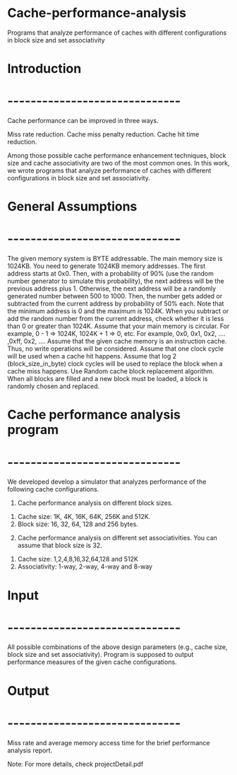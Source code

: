 # Cache-performance-analysis
Programs that analyze performance of caches with different configurations in block size and set associativity



# Introduction
# ------------------------------
Cache performance can be improved in three ways.

Miss rate reduction.
Cache miss penalty reduction.
Cache hit time reduction.

Among those possible cache performance enhancement techniques, block size and cache associativity are two of the most common ones.
In this work, we wrote programs that analyze performance of caches with different configurations in block size and set associativity.


# General Assumptions
# ------------------------------
The given memory system is BYTE addressable.
The main memory size is 1024KB.
You need to generate 1024KB memory addresses.
The first address starts at 0x0.
Then, with a probability of 90% (use the random number generator to simulate this probability), the next address will be the previous address plus 1. Otherwise, the next address will be a randomly generated number between 500 to 1000. Then, the number gets added or subtracted from the current address by probability of 50% each. Note that the minimum address is 0 and the maximum is
1024K. When you subtract or add the random number from the current address, check whether it is less than 0 or greater than 1024K. Assume that your main memory is circular.
For example, 0 - 1 => 1024K, 1024K + 1 => 0, etc.
For example, 0x0, 0x1, 0x2, .... ,0xff, 0x2, ....
Assume that the given cache memory is an instruction cache. Thus, no write operations will be considered.
Assume that one clock cycle will be used when a cache hit happens.
Assume that log 2 (block_size_in_byte) clock cycles will be used to replace the block when a cache miss happens.
Use Random cache block replacement algorithm.  
When all blocks are filled and a new block must be loaded, a block is randomly chosen and replaced.


# Cache performance analysis program
# ------------------------------
We developed develop a simulator that analyzes performance of the following cache configurations.

1)  Cache performance analysis on different block sizes.
1. Cache size: 1K, 4K, 16K, 64K, 256K and 512K.
2. Block size: 16, 32, 64, 128 and 256 bytes.

2) Cache performance analysis on different set associativities. 
You can assume that block size is 32.
1. Cache size: 1,2,4,8,16,32,64,128 and 512K
2. Associativity: 1-way, 2-way, 4-way and 8-way

# Input
# ------------------------------
All possible combinations of the above design parameters
(e.g., cache size, block size and set associativity). 
Program is supposed to output performance measures of the given cache configurations.

# Output
# ------------------------------
Miss rate and average memory access time for the brief performance analysis report.

Note: For more details, check projectDetail.pdf

